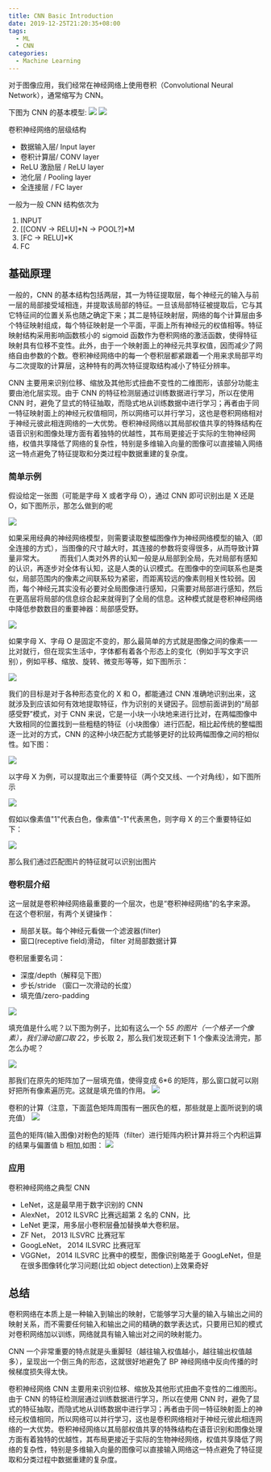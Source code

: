 ```yaml
---
title: CNN Basic Introduction
date: 2019-12-25T21:20:35+08:00
tags:
  - ML
  - CNN
categories:
  - Machine Learning
---
```


对于图像应用，我们经常在神经网络上使用卷积（Convolutional Neural Network），通常缩写为 CNN。



下图为 CNN 的基本模型:
![](https://pic3.zhimg.com/v2-7a147703c5181ff9737b41afa6ea6bce_1200x500.jpg)
![](https://images2015.cnblogs.com/blog/1093303/201704/1093303-20170430194254881-664443051.jpg)

卷积神经网络的层级结构

- 数据输入层/ Input layer
- 卷积计算层/ CONV layer
- ReLU 激励层 / ReLU layer
- 池化层 / Pooling layer
- 全连接层 / FC layer

一般为一般 CNN 结构依次为

1. INPUT
2. [[CONV -> RELU]*N -> POOL?]*M
3. [FC -> RELU]\*K
4. FC

## 基础原理

一般的，CNN 的基本结构包括两层，其一为特征提取层，每个神经元的输入与前一层的局部接受域相连，并提取该局部的特征。一旦该局部特征被提取后，它与其它特征间的位置关系也随之确定下来；其二是特征映射层，网络的每个计算层由多个特征映射组成，每个特征映射是一个平面，平面上所有神经元的权值相等。特征映射结构采用影响函数核小的 sigmoid 函数作为卷积网络的激活函数，使得特征映射具有位移不变性。此外，由于一个映射面上的神经元共享权值，因而减少了网络自由参数的个数。卷积神经网络中的每一个卷积层都紧跟着一个用来求局部平均与二次提取的计算层，这种特有的两次特征提取结构减小了特征分辨率。

CNN 主要用来识别位移、缩放及其他形式扭曲不变性的二维图形，该部分功能主要由池化层实现。由于 CNN 的特征检测层通过训练数据进行学习，所以在使用 CNN 时，避免了显式的特征抽取，而隐式地从训练数据中进行学习；再者由于同一特征映射面上的神经元权值相同，所以网络可以并行学习，这也是卷积网络相对于神经元彼此相连网络的一大优势。卷积神经网络以其局部权值共享的特殊结构在语音识别和图像处理方面有着独特的优越性，其布局更接近于实际的生物神经网络，权值共享降低了网络的复杂性，特别是多维输入向量的图像可以直接输入网络这一特点避免了特征提取和分类过程中数据重建的复杂度。

### 简单示例

假设给定一张图（可能是字母 X 或者字母 O），通过 CNN 即可识别出是 X 还是 O，如下图所示，那怎么做到的呢

![](https://img2018.cnblogs.com/blog/1226410/201810/1226410-20181009202515631-1056461501.png)

如果采用经典的神经网络模型，则需要读取整幅图像作为神经网络模型的输入（即全连接的方式），当图像的尺寸越大时，其连接的参数将变得很多，从而导致计算量非常大。
　　而我们人类对外界的认知一般是从局部到全局，先对局部有感知的认识，再逐步对全体有认知，这是人类的认识模式。在图像中的空间联系也是类似，局部范围内的像素之间联系较为紧密，而距离较远的像素则相关性较弱。因而，每个神经元其实没有必要对全局图像进行感知，只需要对局部进行感知，然后在更高层将局部的信息综合起来就得到了全局的信息。这种模式就是卷积神经网络中降低参数数目的重要神器：局部感受野。

![](https://img2018.cnblogs.com/blog/1226410/201810/1226410-20181009202559906-1527391226.png)

如果字母 X、字母 O 是固定不变的，那么最简单的方式就是图像之间的像素一一比对就行，但在现实生活中，字体都有着各个形态上的变化（例如手写文字识别），例如平移、缩放、旋转、微变形等等，如下图所示：

![](https://img2018.cnblogs.com/blog/1226410/201810/1226410-20181009202627271-1361985686.png)

我们的目标是对于各种形态变化的 X 和 O，都能通过 CNN 准确地识别出来，这就涉及到应该如何有效地提取特征，作为识别的关键因子。回想前面讲到的“局部感受野”模式，对于 CNN 来说，它是一小块一小块地来进行比对，在两幅图像中大致相同的位置找到一些粗糙的特征（小块图像）进行匹配，相比起传统的整幅图逐一比对的方式，CNN 的这种小块匹配方式能够更好的比较两幅图像之间的相似性。如下图：

![](https://img2018.cnblogs.com/blog/1226410/201810/1226410-20181009202646989-200335159.png)

以字母 X 为例，可以提取出三个重要特征（两个交叉线、一个对角线），如下图所示

![](https://img2018.cnblogs.com/blog/1226410/201810/1226410-20181009202702561-93616180.png)

假如以像素值"1"代表白色，像素值"-1"代表黑色，则字母 X 的三个重要特征如下：

![](https://img2018.cnblogs.com/blog/1226410/201810/1226410-20181009202719374-1192154873.png)

那么我们通过匹配图片的特征就可以识别出图片

### 卷积层介绍

这一层就是卷积神经网络最重要的一个层次，也是“卷积神经网络”的名字来源。
在这个卷积层，有两个关键操作：

- 局部关联。每个神经元看做一个滤波器(filter)
- 窗口(receptive field)滑动， filter 对局部数据计算

卷积层重要名词：

- 深度/depth（解释见下图）
- 步长/stride （窗口一次滑动的长度）
- 填充值/zero-padding

![](https://images2015.cnblogs.com/blog/1093303/201704/1093303-20170430194425147-845167791.png)

填充值是什么呢？以下图为例子，比如有这么一个 5*5 的图片（一个格子一个像素），我们滑动窗口取 2*2，步长取 2，那么我们发现还剩下 1 个像素没法滑完，那怎么办呢？

![](https://images2015.cnblogs.com/blog/1093303/201704/1093303-20170430194452615-1175169258.png)

那我们在原先的矩阵加了一层填充值，使得变成 6\*6 的矩阵，那么窗口就可以刚好把所有像素遍历完。这就是填充值的作用。
![](https://images2015.cnblogs.com/blog/1093303/201704/1093303-20170430194526537-1629104898.png)

卷积的计算（注意，下面蓝色矩阵周围有一圈灰色的框，那些就是上面所说到的填充值）
![](https://images2015.cnblogs.com/blog/1093303/201704/1093303-20170430194547100-2091436500.jpg)

蓝色的矩阵(输入图像)对粉色的矩阵（filter）进行矩阵内积计算并将三个内积运算的结果与偏置值 b 相加,如图：
![](https://images2015.cnblogs.com/blog/1093303/201704/1093303-20170430194806256-1671846037.png)

### 应用

卷积神经网络之典型 CNN

- LeNet，这是最早用于数字识别的 CNN
- AlexNet， 2012 ILSVRC 比赛远超第 2 名的 CNN，比
- LeNet 更深，用多层小卷积层叠加替换单大卷积层。
- ZF Net， 2013 ILSVRC 比赛冠军
- GoogLeNet， 2014 ILSVRC 比赛冠军
- VGGNet， 2014 ILSVRC 比赛中的模型，图像识别略差于 GoogLeNet，但是在很多图像转化学习问题(比如 object detection)上效果奇好

## 总结

卷积网络在本质上是一种输入到输出的映射，它能够学习大量的输入与输出之间的映射关系，而不需要任何输入和输出之间的精确的数学表达式，只要用已知的模式对卷积网络加以训练，网络就具有输入输出对之间的映射能力。

CNN 一个非常重要的特点就是头重脚轻（越往输入权值越小，越往输出权值越多），呈现出一个倒三角的形态，这就很好地避免了 BP 神经网络中反向传播的时候梯度损失得太快。

卷积神经网络 CNN 主要用来识别位移、缩放及其他形式扭曲不变性的二维图形。由于 CNN 的特征检测层通过训练数据进行学习，所以在使用 CNN 时，避免了显式的特征抽取，而隐式地从训练数据中进行学习；再者由于同一特征映射面上的神经元权值相同，所以网络可以并行学习，这也是卷积网络相对于神经元彼此相连网络的一大优势。卷积神经网络以其局部权值共享的特殊结构在语音识别和图像处理方面有着独特的优越性，其布局更接近于实际的生物神经网络，权值共享降低了网络的复杂性，特别是多维输入向量的图像可以直接输入网络这一特点避免了特征提取和分类过程中数据重建的复杂度。
